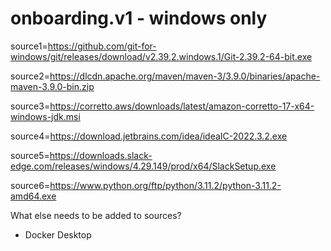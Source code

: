 # onboarding.v1 - windows only
source1=https://github.com/git-for-windows/git/releases/download/v2.39.2.windows.1/Git-2.39.2-64-bit.exe

source2=https://dlcdn.apache.org/maven/maven-3/3.9.0/binaries/apache-maven-3.9.0-bin.zip

source3=https://corretto.aws/downloads/latest/amazon-corretto-17-x64-windows-jdk.msi

source4=https://download.jetbrains.com/idea/ideaIC-2022.3.2.exe

source5=https://downloads.slack-edge.com/releases/windows/4.29.149/prod/x64/SlackSetup.exe

source6=https://www.python.org/ftp/python/3.11.2/python-3.11.2-amd64.exe

What else needs to be added to sources?
- Docker Desktop

